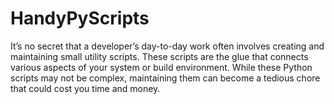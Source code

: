 # HandyPyScripts
It’s no secret that a developer’s day-to-day work often involves creating and maintaining small utility scripts. These scripts are the glue that connects various aspects of your system or build environment. While these Python scripts may not be complex, maintaining them can become a tedious chore that could cost you time and money.
